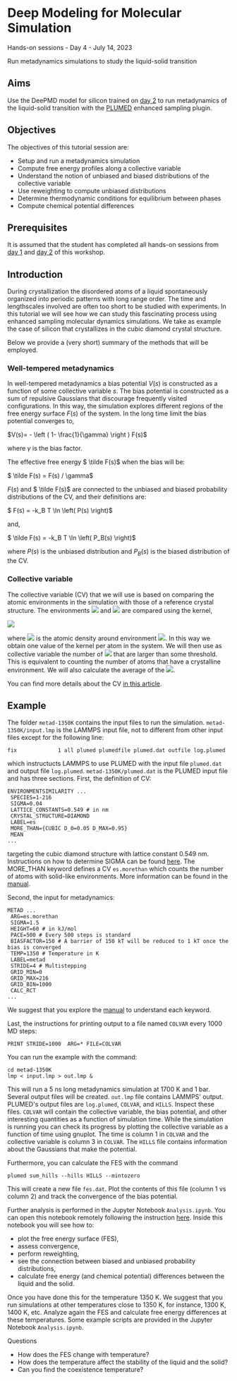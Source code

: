 # Deep Modeling for Molecular Simulation
Hands-on sessions - Day 4 - July 14, 2023

Run metadynamics simulations to study the liquid-solid transition

## Aims

Use the DeePMD model for silicon trained on [day 2](https://github.com/CSIprinceton/workshop-july-2023/tree/main/hands-on-sessions/day-2) to run metadynamics of the liquid-solid transition with the [PLUMED](https://www.plumed.org/) enhanced sampling plugin.

## Objectives

The objectives of this tutorial session are:
- Setup and run a metadynamics simulation
- Compute free energy profiles along a collective variable
- Understand the notion of unbiased and biased distributions of the collective variable
- Use reweighting to compute unbiased distributions
- Determine thermodynamic conditions for equilibrium between phases
- Compute chemical potential differences

## Prerequisites

It is assumed that the student has completed all hands-on sessions from [day 1](https://github.com/CSIprinceton/workshop-july-2023/tree/main/hands-on-sessions/day-1) and [day 2](https://github.com/CSIprinceton/workshop-july-2023/tree/main/hands-on-sessions/day-2) of this workshop.


## Introduction

During crystallization the disordered atoms of a liquid spontaneously organized into periodic patterns with long range order.
The time and lengthscales involved are often too short to be studied with experiments.
In this tutorial we will see how we can study this fascinating process using enhanced sampling molecular dynamics simulations.
We take as example the case of silicon that crystallizes in the cubic diamond crystal structure.

Below we provide a (very short) summary of the methods that will be employed.

### Well-tempered metadynamics

In well-tempered metadynamics a bias potential $V(s)$ is constructed as a function of some collective variable *s*.
The bias potential is constructed as a sum of repulsive Gaussians that discourage frequently visited configurations.
In this way, the simulation explores different regions of the free energy surface $F(s)$ of the system.
In the long time limit the bias potential converges to,

$V(s)= - \left ( 1- \frac{1}{\gamma} \right ) F(s)$

where $\gamma$ is the bias factor.

The effective free energy $ \tilde F(s)$ when the bias will be:

$ \tilde F(s) = F(s) / \gamma$

$F(s)$ and $ \tilde F(s)$ are connected to the unbiased and biased probability distributions of the CV, and their definitions are:

$ F(s) = -k_B T \ln \left( P(s) \right)$

and,

$ \tilde F(s) = -k_B T \ln \left( P_B(s) \right)$

where $P(s)$ is the unbiased distribution and $P_B(s)$ is the biased distribution of the CV.


### Collective variable

The collective variable (CV) that we will use is based on comparing the atomic environments in the simulation with those of a reference crystal structure.
The environments <img src="https://render.githubusercontent.com/render/math?math=\chi"> and <img src="https://render.githubusercontent.com/render/math?math=\chi_0"> are compared using the kernel,
 
<img src="https://render.githubusercontent.com/render/math?math=k_{\chi_0}(\chi)= \int d\mathbf{r} \rho_{\chi}(\mathbf{r}) \rho_{\chi_0}(\mathbf{r}).">

where <img src="https://render.githubusercontent.com/render/math?math=\rho_{\chi}(\mathbf{r})"> is the atomic density around environment <img src="https://render.githubusercontent.com/render/math?math=\chi">.
In this way we obtain one value of the kernel per atom in the system.
We will then use as collective variable the number of <img src="https://render.githubusercontent.com/render/math?math=k_{\chi_0}(\chi)"> that are larger than some threshold.
This is equivalent to counting the number of atoms that have a crystalline environment.
We will also calculate the average of the <img src="https://render.githubusercontent.com/render/math?math=k_{\chi_0}(\chi)">.

You can find more details about the CV [in this article](https://aip.scitation.org/doi/abs/10.1063/1.5102104).

## Example

The folder ```metad-1350K``` contains the input files to run the simulation.
```metad-1350K/input.lmp``` is the LAMMPS input file, not to different from other input files except for the following line:

```
fix             1 all plumed plumedfile plumed.dat outfile log.plumed
```
which instructucts LAMMPS to use PLUMED with the input file ```plumed.dat``` and output file ```log.plumed```.
```metad-1350K/plumed.dat``` is the PLUMED input file and has three sections.
First, the definition of CV:

```
ENVIRONMENTSIMILARITY ...
 SPECIES=1-216
 SIGMA=0.04
 LATTICE_CONSTANTS=0.549 # in nm
 CRYSTAL_STRUCTURE=DIAMOND
 LABEL=es
 MORE_THAN={CUBIC D_0=0.05 D_MAX=0.95}
 MEAN
... 
```

targeting the cubic diamond structure with lattice constant 0.549 nm.
Instructions on how to determine SIGMA can be found [here](https://github.com/PabloPiaggi/masterclass-22-12/blob/main/ExerciseSolutions.ipynb).
The MORE_THAN keyword defines a CV ```es.morethan``` which counts the number of atoms with solid-like environments.
More information can be found in the [manual](https://www.plumed.org/doc-v2.9/user-doc/html/_e_n_v_i_r_o_n_m_e_n_t_s_i_m_i_l_a_r_i_t_y.html).

Second, the input for metadynamics:

```
METAD ...
 ARG=es.morethan
 SIGMA=1.5
 HEIGHT=60 # in kJ/mol
 PACE=500 # Every 500 steps is standard
 BIASFACTOR=150 # A barrier of 150 kT will be reduced to 1 kT once the bias is converged
 TEMP=1350 # Temperature in K
 LABEL=metad
 STRIDE=4 # Multistepping
 GRID_MIN=0
 GRID_MAX=216
 GRID_BIN=1000
 CALC_RCT
... 
```
We suggest that you explore the [manual](https://www.plumed.org/doc-v2.9/user-doc/html/_m_e_t_a_d.html) to understand each keyword.

Last, the instructions for printing output to a file named ```COLVAR``` every 1000 MD steps:

```
PRINT STRIDE=1000  ARG=* FILE=COLVAR
```

You can run the example with the command:
```
cd metad-1350K
lmp < input.lmp > out.lmp &
```
This will run a 5 ns long metadynamics simulation at 1700 K and 1 bar.
Several output files will be created.
```out.lmp``` file contains LAMMPS' output.
PLUMED's output files are ```log.plumed```, ```COLVAR```, and ```HILLS```.
Inspect these files.
```COLVAR``` will contain the collective variable, the bias potential, and other interesting quantities as a function of simulation time.
While the simulation is running you can check its progress by plotting the collective variable as a function of time using gnuplot.
The time is column 1 in ```COLVAR``` and the collective variable is column 3 in ```COLVAR```.
The ```HILLS``` file contains information about the Gaussians that make the potential.

Furthermore, you can calculate the FES with the command
```
plumed sum_hills --hills HILLS --mintozero
```
This will create a new file ```fes.dat```.
Plot the contents of this file (column 1 vs column 2) and track the convergence of the bias potential.

Further analysis is performed in the Jupyter Notebook ```Analysis.ipynb```.
You can open this notebook remotely following the instruction [here](https://github.com/CSIprinceton/workshop-july-2023/tree/main/hands-on-sessions/day-2/6-error-analysis#running-jupyter-notebook).
Inside this notebook you will see how to:
- plot the free energy surface (FES),
- assess convergence,
- perform reweighting,
- see the connection between biased and unbiased probability distributions,
- calculate free energy (and chemical potential) differences between the liquid and the solid.

Once you have done this for the temperature 1350 K.
We suggest that you run simulations at other temperatures close to 1350 K, for instance, 1300 K, 1400 K, etc.
Analyze again the FES and calculate free energy differences at these temperatures.
Some example scripts are provided in the Jupyter Notebook ```Analysis.ipynb```.

Questions
- How does the FES change with temperature?
- How does the temperature affect the stability of the liquid and the solid?
- Can you find the coexistence temperature?
